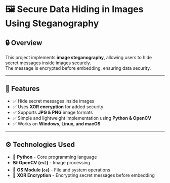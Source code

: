 # 🖼️ Secure Data Hiding in Images Using Steganography

## 🔒 Overview
This project implements **image steganography**, allowing users to hide secret messages inside images securely.  
The message is encrypted before embedding, ensuring data security.

---

## 📌 Features
- ✅ Hide secret messages inside images
- ✅ Uses **XOR encryption** for added security
- ✅ Supports **JPG & PNG** image formats
- ✅ Simple and lightweight implementation using **Python & OpenCV**
- ✅ Works on **Windows, Linux, and macOS**

---

## ⚙️ Technologies Used
- 🐍 **Python** - Core programming language
- 🖼️ **OpenCV (`cv2`)** - Image processing
- 📂 **OS Module (`os`)** - File and system operations
- 🔐 **XOR Encryption** - Encrypting secret messages before embedding
